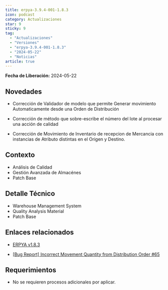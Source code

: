 ```yaml
---
title: erpya-3.9.4-001-1.8.3
icon: podcast
category: Actualizaciones
star: 9
sticky: 9
tag:
  - "Actualizaciones"
  - "Versiones"
  - "erpya-3.9.4-001-1.8.3"
  - "2024-05-22"
  - "Noticias"
article: true
---
```


**Fecha de Liberación:** 2024-05-22

## Novedades

- Corrección de Validador de modelo que permite Generar movimiento Automaticamente desde una Orden de Distribución

- Corrección de método que sobre-escribe el número del lote al procesar una acción de calidad

- Corrección de Movimiento de Inventario de recepcion de Mercancia con instancias de Atributo distintas en el Origen y Destino.

## Contexto

- Análisis de Calidad
- Gestión Avanzada de Almacénes
- Patch Base

## Detalle Técnico

- Warehouse Management System
- Quality Analysis Material
- Patch Base

## Enlaces relacionados

- [ERPYA v1.8.3](https://github.com/erpya/adempiere_patch_zk/releases/tag/1.8.3)

- [[Bug Report] Incorrect Movement Quantity from Distribution Order #65](https://github.com/erpcya/adempiere/issues/65)

## Requerimientos

- No se requieren procesos adicionales por aplicar.
